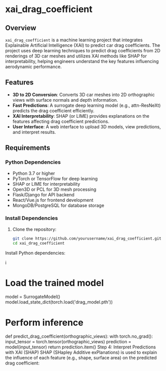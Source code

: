 # xai_drag_coefficient

## Overview
`xai_drag_coefficient` is a machine learning project that integrates Explainable Artificial Intelligence (XAI) to predict car drag coefficients. The project uses deep learning techniques to predict drag coefficients from 2D renderings of 3D car meshes and utilizes XAI methods like SHAP for interpretability, helping engineers understand the key features influencing aerodynamic performance.

## Features
- **3D to 2D Conversion**: Converts 3D car meshes into 2D orthographic views with surface normals and depth information.
- **Fast Predictions**: A surrogate deep learning model (e.g., attn-ResNeXt) predicts the drag coefficient efficiently.
- **XAI Interpretability**: SHAP (or LIME) provides explanations on the features affecting drag coefficient predictions.
- **User Interface**: A web interface to upload 3D models, view predictions, and interpret results.

## Requirements

### Python Dependencies
- Python 3.7 or higher
- PyTorch or TensorFlow for deep learning
- SHAP or LIME for interpretability
- Open3D or PCL for 3D mesh processing
- Flask/Django for API backend
- React/Vue.js for frontend development
- MongoDB/PostgreSQL for database storage

### Install Dependencies
1. Clone the repository:
   ```bash
   git clone https://github.com/yourusername/xai_drag_coefficient.git
   cd xai_drag_coefficient
Install Python dependencies:

i

# Load the trained model
model = SurrogateModel()
model.load_state_dict(torch.load('drag_model.pth'))

# Perform inference
def predict_drag_coefficient(orthographic_views):
    with torch.no_grad():
        input_tensor = torch.tensor(orthographic_views)
        prediction = model(input_tensor)
        return prediction.item()
Step 4: Interpret Predictions with XAI (SHAP)
SHAP (SHapley Additive exPlanations) is used to explain the influence of each feature (e.g., shape, surface area) on the predicted drag coefficient:



